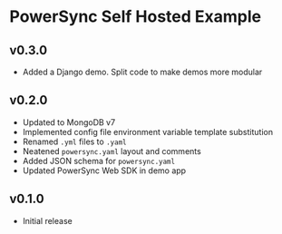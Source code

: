 # PowerSync Self Hosted Example

## v0.3.0

- Added a Django demo. Split code to make demos more modular

## v0.2.0

- Updated to MongoDB v7
- Implemented config file environment variable template substitution
- Renamed `.yml` files to `.yaml`
- Neatened `powersync.yaml` layout and comments
- Added JSON schema for `powersync.yaml`
- Updated PowerSync Web SDK in demo app

## v0.1.0

- Initial release
